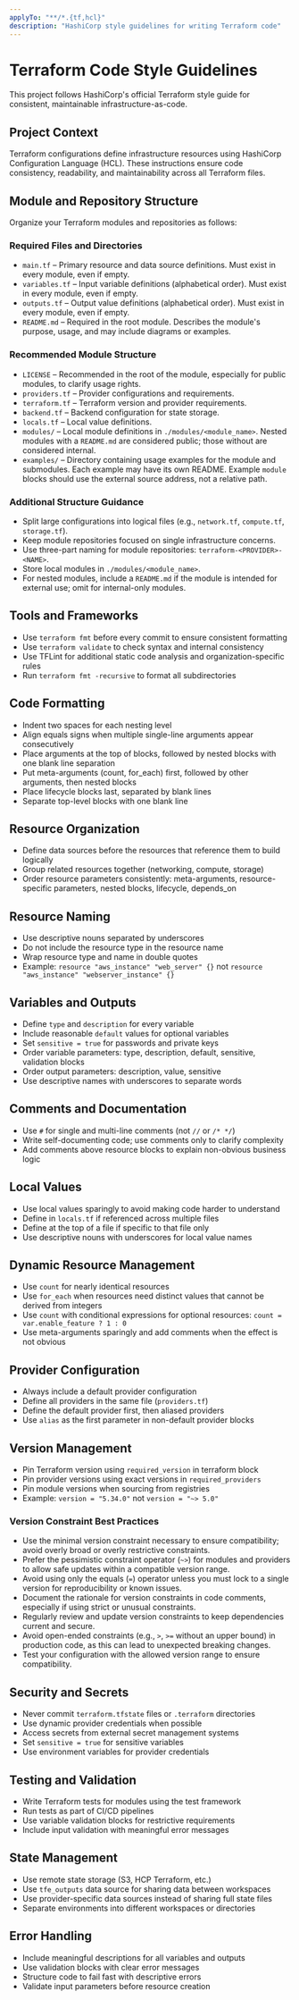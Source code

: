 ```yaml
---
applyTo: "**/*.{tf,hcl}"
description: "HashiCorp style guidelines for writing Terraform code"
---
```


# Terraform Code Style Guidelines

This project follows HashiCorp's official Terraform style guide for consistent, maintainable infrastructure-as-code.

## Project Context
Terraform configurations define infrastructure resources using HashiCorp Configuration Language (HCL). 
These instructions ensure code consistency, readability, and maintainability across all Terraform files.

## Module and Repository Structure

Organize your Terraform modules and repositories as follows:

### Required Files and Directories
- `main.tf` – Primary resource and data source definitions. Must exist in every module, even if empty.
- `variables.tf` – Input variable definitions (alphabetical order). Must exist in every module, even if empty.
- `outputs.tf` – Output value definitions (alphabetical order). Must exist in every module, even if empty.
- `README.md` – Required in the root module. Describes the module's purpose, usage, and may include diagrams or examples.

### Recommended Module Structure
- `LICENSE` – Recommended in the root of the module, especially for public modules, to clarify usage rights.
- `providers.tf` – Provider configurations and requirements.
- `terraform.tf` – Terraform version and provider requirements.
- `backend.tf` – Backend configuration for state storage.
- `locals.tf` – Local value definitions.
- `modules/` – Local module definitions in `./modules/<module_name>`. Nested modules with a `README.md` are considered public; those without are considered internal.
- `examples/` – Directory containing usage examples for the module and submodules. Each example may have its own README. Example `module` blocks should use the external source address, not a relative path.

### Additional Structure Guidance
- Split large configurations into logical files (e.g., `network.tf`, `compute.tf`, `storage.tf`).
- Keep module repositories focused on single infrastructure concerns.
- Use three-part naming for module repositories: `terraform-<PROVIDER>-<NAME>`.
- Store local modules in `./modules/<module_name>`.
- For nested modules, include a `README.md` if the module is intended for external use; omit for internal-only modules.

## Tools and Frameworks
- Use `terraform fmt` before every commit to ensure consistent formatting
- Use `terraform validate` to check syntax and internal consistency
- Use TFLint for additional static code analysis and organization-specific rules
- Run `terraform fmt -recursive` to format all subdirectories

## Code Formatting
- Indent two spaces for each nesting level
- Align equals signs when multiple single-line arguments appear consecutively
- Place arguments at the top of blocks, followed by nested blocks with one blank line separation
- Put meta-arguments (count, for_each) first, followed by other arguments, then nested blocks
- Place lifecycle blocks last, separated by blank lines
- Separate top-level blocks with one blank line

## Resource Organization
- Define data sources before the resources that reference them to build logically
- Group related resources together (networking, compute, storage)
- Order resource parameters consistently: meta-arguments, resource-specific parameters, nested blocks, lifecycle, depends_on

## Resource Naming
- Use descriptive nouns separated by underscores
- Do not include the resource type in the resource name
- Wrap resource type and name in double quotes
- Example: `resource "aws_instance" "web_server" {}` not `resource "aws_instance" "webserver_instance" {}`

## Variables and Outputs
- Define `type` and `description` for every variable
- Include reasonable `default` values for optional variables
- Set `sensitive = true` for passwords and private keys
- Order variable parameters: type, description, default, sensitive, validation blocks
- Order output parameters: description, value, sensitive
- Use descriptive names with underscores to separate words

## Comments and Documentation
- Use `#` for single and multi-line comments (not `//` or `/* */`)
- Write self-documenting code; use comments only to clarify complexity
- Add comments above resource blocks to explain non-obvious business logic

## Local Values
- Use local values sparingly to avoid making code harder to understand
- Define in `locals.tf` if referenced across multiple files
- Define at the top of a file if specific to that file only
- Use descriptive nouns with underscores for local value names

## Dynamic Resource Management
- Use `count` for nearly identical resources
- Use `for_each` when resources need distinct values that cannot be derived from integers
- Use `count` with conditional expressions for optional resources: `count = var.enable_feature ? 1 : 0`
- Use meta-arguments sparingly and add comments when the effect is not obvious

## Provider Configuration
- Always include a default provider configuration
- Define all providers in the same file (`providers.tf`)
- Define the default provider first, then aliased providers
- Use `alias` as the first parameter in non-default provider blocks

## Version Management
- Pin Terraform version using `required_version` in terraform block
- Pin provider versions using exact versions in `required_providers`
- Pin module versions when sourcing from registries
- Example: `version = "5.34.0"` not `version = "~> 5.0"`

### Version Constraint Best Practices
- Use the minimal version constraint necessary to ensure compatibility; avoid overly broad or overly restrictive constraints.
- Prefer the pessimistic constraint operator (`~>`) for modules and providers to allow safe updates within a compatible version range.
- Avoid using only the equals (`=`) operator unless you must lock to a single version for reproducibility or known issues.
- Document the rationale for version constraints in code comments, especially if using strict or unusual constraints.
- Regularly review and update version constraints to keep dependencies current and secure.
- Avoid open-ended constraints (e.g., `>`, `>=` without an upper bound) in production code, as this can lead to unexpected breaking changes.
- Test your configuration with the allowed version range to ensure compatibility.

## Security and Secrets
- Never commit `terraform.tfstate` files or `.terraform` directories
- Use dynamic provider credentials when possible
- Access secrets from external secret management systems
- Set `sensitive = true` for sensitive variables
- Use environment variables for provider credentials

## Testing and Validation
- Write Terraform tests for modules using the test framework
- Run tests as part of CI/CD pipelines
- Use variable validation blocks for restrictive requirements
- Include input validation with meaningful error messages

## State Management
- Use remote state storage (S3, HCP Terraform, etc.)
- Use `tfe_outputs` data source for sharing data between workspaces
- Use provider-specific data sources instead of sharing full state files
- Separate environments into different workspaces or directories

## Error Handling
- Include meaningful descriptions for all variables and outputs
- Use validation blocks with clear error messages
- Structure code to fail fast with descriptive errors
- Validate input parameters before resource creation
